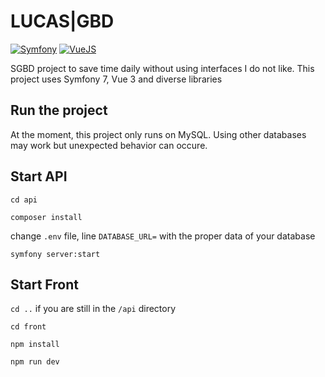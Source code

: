 # LUCAS|GBD

[![Symfony](https://img.shields.io/badge/Symfony-000000?logo=symfony)](https://symfony.com/)
[![VueJS](https://img.shields.io/badge/Vue.js-4FC08D?logo=vue.js&logoColor=white)](https://vuejs.org/)

SGBD project to save time daily without using interfaces I do not like.
This project uses Symfony 7, Vue 3 and diverse libraries

## Run the project

At the moment, this project only runs on MySQL. Using other databases may work but unexpected behavior can occure.

## Start API

`cd api`

`composer install`

change `.env` file, line `DATABASE_URL=` with the proper data of your database

`symfony server:start`

## Start Front

`cd ..` if you are still in the `/api` directory

`cd front`

`npm install`

`npm run dev`
